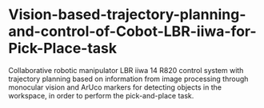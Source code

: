 # Vision-based-trajectory-planning-and-control-of-Cobot-LBR-iiwa-for-Pick-Place-task
Collaborative robotic manipulator LBR iiwa 14 R820 control system with trajectory planning based on information from image processing through monocular vision and ArUco markers for detecting objects in the workspace, in order to perform the pick-and-place task.
